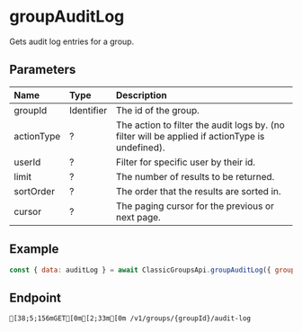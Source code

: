 
# groupAuditLog
Gets audit log entries for a group.


## Parameters
| Name       | Type       | Description                                                                                     |
| :--------- | :--------- | :---------------------------------------------------------------------------------------------- |
| groupId    | Identifier | The id of the group.                                                                            |
| actionType | ?          | The action to filter the audit logs by. (no filter will be applied if actionType is undefined). |
| userId     | ?          | Filter for specific user by their id.                                                           |
| limit      | ?          | The number of results to be returned.                                                           |
| sortOrder  | ?          | The order that the results are sorted in.                                                       |
| cursor     | ?          | The paging cursor for the previous or next page.                                                |



## Example
```js copy showLineNumbers
const { data: auditLog } = await ClassicGroupsApi.groupAuditLog({ groupId: 5850082 }); 
```

## Endpoint
```ansi
[38;5;156mGET[0m[2;33m[0m /v1/groups/{groupId}/audit-log
```
  